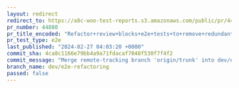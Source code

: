 ```yaml
---
layout: redirect
redirect_to: https://a8c-woo-test-reports.s3.amazonaws.com/public/pr/44880/e2e/index.html
pr_number: 44880
pr_title_encoded: "Refactor+review+blocks+e2e+tests+to+remove+redundant+html+templates+and+add+more+scenarios"
pr_test_type: e2e
last_published: "2024-02-27 04:03:20 +0000"
commit_sha: 4ca8c1166e79bb4a9a71fdacaf7048f530f7f4f2
commit_message: "Merge remote-tracking branch 'origin/trunk' into dev/e2e-refactoring"
branch_name: dev/e2e-refactoring
passed: false
---
```

